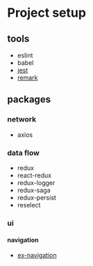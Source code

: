 # Project setup

## tools

* eslint
* babel
* [jest](https://facebook.github.io/jest/docs/tutorial-react-native.html)
* [remark](https://github.com/wooorm/remark-lint)

## packages

### network

* axios

### data flow

* redux
* react-redux
* redux-logger
* redux-saga
* redux-persist
* reselect

### ui

#### navigation

* [ex-navigation](https://github.com/exponentjs/ex-navigation)
